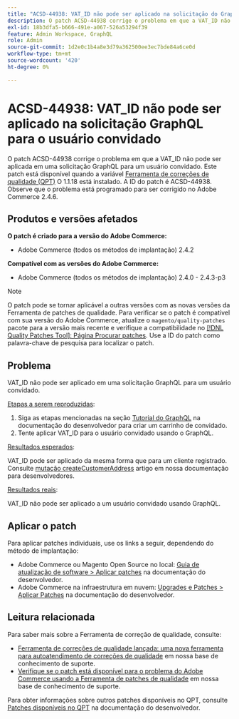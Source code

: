 ```yaml
---
title: "ACSD-44938: VAT_ID não pode ser aplicado na solicitação do GraphQL para o usuário convidado"
description: O patch ACSD-44938 corrige o problema em que a VAT_ID não pode ser aplicada em uma solicitação GraphQL para um usuário convidado. Este patch está disponível quando a [Ferramenta de correções de qualidade (QPT)](/help/announcements/adobe-commerce-announcements/magento-quality-patches-released-new-tool-to-self-serve-quality-patches.md) 1.1.18 está instalada. A ID do patch é ACSD-44938. Observe que o problema está programado para ser corrigido no Adobe Commerce 2.4.6.
exl-id: 18b3dfa5-b666-491e-a067-526a53294f39
feature: Admin Workspace, GraphQL
role: Admin
source-git-commit: 1d2e0c1b4a8e3d79a362500ee3ec7bde84a6ce0d
workflow-type: tm+mt
source-wordcount: '420'
ht-degree: 0%

---
```


# ACSD-44938: VAT_ID não pode ser aplicado na solicitação GraphQL para o usuário convidado

O patch ACSD-44938 corrige o problema em que a VAT_ID não pode ser aplicada em uma solicitação GraphQL para um usuário convidado. Este patch está disponível quando a variável [Ferramenta de correções de qualidade (QPT)](/help/announcements/adobe-commerce-announcements/magento-quality-patches-released-new-tool-to-self-serve-quality-patches.md) O 1.1.18 está instalado. A ID do patch é ACSD-44938. Observe que o problema está programado para ser corrigido no Adobe Commerce 2.4.6.

## Produtos e versões afetados

**O patch é criado para a versão do Adobe Commerce:**

* Adobe Commerce (todos os métodos de implantação) 2.4.2

**Compatível com as versões do Adobe Commerce:**

* Adobe Commerce (todos os métodos de implantação) 2.4.0 - 2.4.3-p3

>[!NOTE]
>
>O patch pode se tornar aplicável a outras versões com as novas versões da Ferramenta de patches de qualidade. Para verificar se o patch é compatível com sua versão do Adobe Commerce, atualize o `magento/quality-patches` pacote para a versão mais recente e verifique a compatibilidade no [[!DNL Quality Patches Tool]: Página Procurar patches](https://devdocs.magento.com/quality-patches/tool.html#patch-grid). Use a ID do patch como palavra-chave de pesquisa para localizar o patch.

## Problema

VAT_ID não pode ser aplicado em uma solicitação GraphQL para um usuário convidado.

<u>Etapas a serem reproduzidas</u>:

1. Siga as etapas mencionadas na seção [Tutorial do GraphQL](https://devdocs.magento.com/guides/v2.4/graphql/tutorials/checkout/checkout-shopping-cart.html) na documentação do desenvolvedor para criar um carrinho de convidado.
1. Tente aplicar VAT_ID para o usuário convidado usando o GraphQL.

<u>Resultados esperados</u>:

VAT_ID pode ser aplicado da mesma forma que para um cliente registrado. Consulte [mutação createCustomerAddress](https://devdocs.magento.com/guides/v2.4/graphql/mutations/create-customer-address.html) artigo em nossa documentação para desenvolvedores.

<u>Resultados reais</u>:

VAT_ID não pode ser aplicado a um usuário convidado usando GraphQL.

## Aplicar o patch

Para aplicar patches individuais, use os links a seguir, dependendo do método de implantação:

* Adobe Commerce ou Magento Open Source no local: [Guia de atualização de software > Aplicar patches](https://devdocs.magento.com/guides/v2.4/comp-mgr/patching/mqp.html) na documentação do desenvolvedor.
* Adobe Commerce na infraestrutura em nuvem: [Upgrades e Patches > Aplicar Patches](https://devdocs.magento.com/cloud/project/project-patch.html) na documentação do desenvolvedor.

## Leitura relacionada

Para saber mais sobre a Ferramenta de correção de qualidade, consulte:

* [Ferramenta de correções de qualidade lançada: uma nova ferramenta para autoatendimento de correções de qualidade](/help/announcements/adobe-commerce-announcements/magento-quality-patches-released-new-tool-to-self-serve-quality-patches.md) em nossa base de conhecimento de suporte.
* [Verifique se o patch está disponível para o problema do Adobe Commerce usando a Ferramenta de patches de qualidade](/help/support-tools/patches-available-in-qpt-tool/check-patch-for-magento-issue-with-magento-quality-patches.md) em nossa base de conhecimento de suporte.

Para obter informações sobre outros patches disponíveis no QPT, consulte [Patches disponíveis no QPT](https://devdocs.magento.com/quality-patches/tool.html#patch-grid) na documentação do desenvolvedor.
